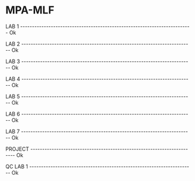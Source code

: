 # MPA-MLF

LAB 1 ------------------------------------------------------------------------- Ok

LAB 2 ------------------------------------------------------------------------- Ok

LAB 3 ------------------------------------------------------------------------- Ok

LAB 4 ------------------------------------------------------------------------- Ok

LAB 5 ------------------------------------------------------------------------- Ok

LAB 6 ------------------------------------------------------------------------- Ok

LAB 7 ------------------------------------------------------------------------- Ok

PROJECT ----------------------------------------------------------------------- Ok

QC LAB 1 ---------------------------------------------------------------------- Ok
